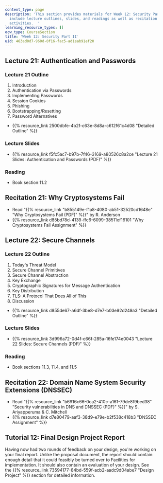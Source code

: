 ```yaml
---
content_type: page
description: 'This section provides materials for Week 12: Security Part II. Materials
  include lecture outlines, slides, and readings as well as recitation and assignment
  activities.  '
learning_resource_types: []
ocw_type: CourseSection
title: 'Week 12: Security Part II'
uid: 463ad0d7-960d-0f16-fac5-ad1eab91ef20
---
```


Lecture 21: Authentication and Passwords
----------------------------------------

### Lecture 21 Outline

1.  Introduction
2.  Authentication via Passwords
3.  Implementing Passwords
4.  Session Cookies
5.  Phishing
6.  Bootstrapping/Resetting
7.  Password Alternatives

*   {{% resource_link 2500dbfe-4b2f-c63e-8d8a-c612f61c4d08 "Detailed Outline" %}}

### Lecture Slides

*   {{% resource_link f5fc5ac7-b97b-7f46-3169-a80526c8a2ce "Lecture 21 Slides: Authentication and Passwords (PDF)" %}}

### Reading

*   Book section 11.2

Recitation 21: Why Cryptosystems Fail
-------------------------------------

*   Read "{{% resource_link "b855149e-f1a8-4080-ab51-32520cd1648e" "Why Cryptosystems Fail (PDF)" %}}" by R. Anderson
*   {{% resource_link d85bd78d-4139-ffc6-6099-38511ef16101 "Why Cryptosystems Fail Assignment" %}}

Lecture 22: Secure Channels
---------------------------

### Lecture 22 Outline

1.  Today's Threat Model
2.  Secure Channel Primitives
3.  Secure Channel Abstraction
4.  Key Exchange
5.  Cryptographic Signatures for Message Authentication
6.  Key Distribution
7.  TLS: A Protocol That Does All of This
8.  Discussion

*   {{% resource_link d855de67-a6df-3be8-d7e7-b03e92d249a3 "Detailed Outline" %}}

### Lecture Slides

*   {{% resource_link 3d996a72-0d4f-c66f-285a-16fe174e0043 "Lecture 22 Slides: Secure Channels (PDF)" %}}

### Reading

*   Book sections 11.3, 11.4, and 11.5

Recitation 22: Domain Name System Security Extensions (DNSSEC)
--------------------------------------------------------------

*   Read "{{% resource_link "b6916c66-0ca2-410c-a161-79de8f9bed38" "Security vulnerabilities in DNS and DNSSEC (PDF)" %}}" by S. Ariyapperuma & C. Mitchell
*   {{% resource_link d7e80479-aaf3-38d9-e79e-b2f538c418b3 "DNSSEC Assignment" %}}

Tutorial 12: Final Design Project Report
----------------------------------------

Having now had two rounds of feedback on your design, you're working on your final report. Unlike the proposal document, the report should contain enough detail that it could feasibly be turned over to Facilities for implementation. It should also contain an evaluation of your design. See the {{% resource_link 73594177-84bd-559f-acb2-aadc9d04abe7 "Design Project" %}} section for detailed information.